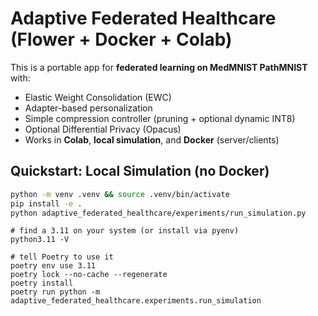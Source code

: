 # Adaptive Federated Healthcare (Flower + Docker + Colab)

This is a portable app for **federated learning on MedMNIST PathMNIST** with:
- Elastic Weight Consolidation (EWC)
- Adapter-based personalization
- Simple compression controller (pruning + optional dynamic INT8)
- Optional Differential Privacy (Opacus)
- Works in **Colab**, **local simulation**, and **Docker** (server/clients)

## Quickstart: Local Simulation (no Docker)

```bash
python -m venv .venv && source .venv/bin/activate
pip install -e .
python adaptive_federated_healthcare/experiments/run_simulation.py
```


```
# find a 3.11 on your system (or install via pyenv)
python3.11 -V

# tell Poetry to use it
poetry env use 3.11
poetry lock --no-cache --regenerate
poetry install
poetry run python -m adaptive_federated_healthcare.experiments.run_simulation
```